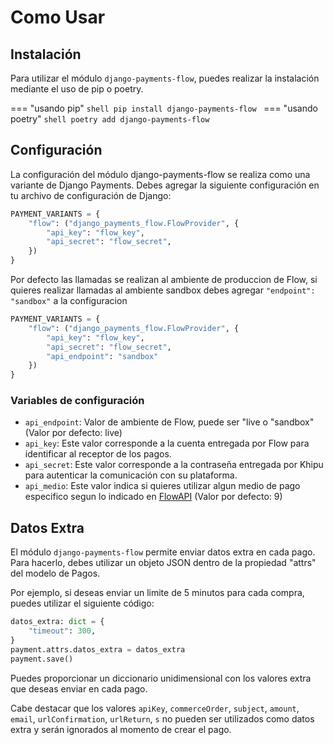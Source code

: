 # Como Usar

## Instalación

Para utilizar el módulo `django-payments-flow`, puedes realizar la instalación mediante el uso de pip o poetry.

=== "usando pip"
    ```shell
    pip install django-payments-flow
    ```
=== "usando poetry"
    ```shell
    poetry add django-payments-flow
    ```

## Configuración

La configuración del módulo django-payments-flow se realiza como una variante
de Django Payments. Debes agregar la siguiente configuración en tu archivo de
configuración de Django:

```python
PAYMENT_VARIANTS = {
    "flow": ("django_payments_flow.FlowProvider", {
        "api_key": "flow_key",
        "api_secret": "flow_secret",
    })
}
```

Por defecto las llamadas se realizan al ambiente de produccion de Flow, si
quieres realizar llamadas al ambiente sandbox debes agregar
`"endpoint": "sandbox"` a la configuracion

```python
PAYMENT_VARIANTS = {
    "flow": ("django_payments_flow.FlowProvider", {
        "api_key": "flow_key",
        "api_secret": "flow_secret",
        "api_endpoint": "sandbox"
    })
}
```


### Variables de configuración

* `api_endpoint`: Valor de ambiente de Flow, puede ser "live o "sandbox" (Valor por
 defecto: live)
* `api_key`: Este valor corresponde a la cuenta entregada por Flow para
identificar al receptor de los pagos.
* `api_secret`: Este valor corresponde a la contraseña entregada por Khipu para
autenticar la comunicación con su plataforma.
* `api_medio`: Este valor indica si quieres utilizar algun medio de pago especifico
segun lo indicado en
[FlowAPI](https://www.flow.cl/docs/api.html#section/Introduccion/Realizar-pruebas-en-nuestro-ambiente-Sandbox)
(Valor por defecto: 9)

## Datos Extra

El módulo `django-payments-flow` permite enviar datos extra en cada pago. Para
hacerlo, debes utilizar un objeto JSON dentro de la propiedad "attrs" del
modelo de Pagos.

Por ejemplo, si deseas enviar un limite de 5 minutos para cada compra, puedes
utilizar el siguiente código:
```python
datos_extra: dict = {
    "timeout": 300,
}
payment.attrs.datos_extra = datos_extra
payment.save()
```

Puedes proporcionar un diccionario unidimensional con los valores extra que
deseas enviar en cada pago.

Cabe destacar que los valores `apiKey`, `commerceOrder`, `subject`, `amount`,
`email`, `urlConfirmation`, `urlReturn`, `s` no pueden ser utilizados como
datos extra y serán ignorados al momento de crear el pago.
